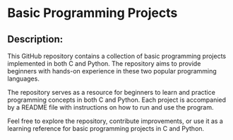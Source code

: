 # Basic Programming Projects

## Description: 
This GitHub repository contains a collection of basic programming projects implemented in both C and Python. The repository aims to provide beginners with hands-on experience in these two popular programming languages.

The repository serves as a resource for beginners to learn and practice programming concepts in both C and Python. Each project is accompanied by a README file with instructions on how to run and use the program.

Feel free to explore the repository, contribute improvements, or use it as a learning reference for basic programming projects in C and Python.